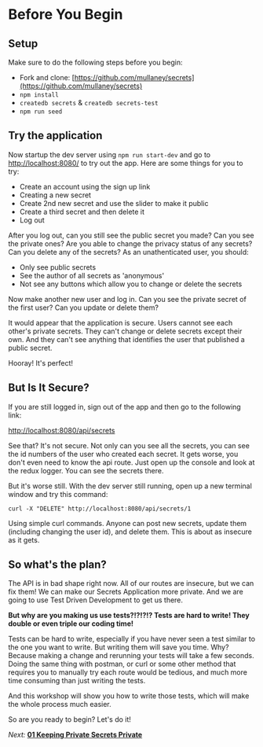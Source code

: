 # Before You Begin

## Setup

Make sure to do the following steps before you begin:

* Fork and clone: [https://github.com/mullaney/secrets](https://github.com/mullaney/secrets)
* `npm install`
* `createdb secrets` & `createdb secrets-test`
* `npm run seed`

## Try the application

Now startup the dev server using `npm run start-dev` and go to [http://localhost:8080/](http://localhost:8080/) to try out the app. Here are some things for you to try: 

* Create an account using the sign up link
* Creating a new secret
* Create 2nd new secret and use the slider to make it public
* Create a third secret and then delete it
* Log out

After you log out, can you still see the public secret you made? Can you see the private ones? Are you able to change the privacy status of any secrets? Can you delete any of the secrets? As an unathenticated user, you should:

* Only see public secrets
* See the author of all secrets as 'anonymous'
* Not see any buttons which allow you to change or delete the secrets

Now make another new user and log in. Can you see the private secret of the first user? Can you update or delete them?

It would appear that the application is secure. Users cannot see each other's private secrets. They can't change or delete secrets except their own. And they can't see anything that identifies the user that published a public secret.

Hooray! It's perfect!

## But Is It Secure?

If you are still logged in, sign out of the app and then go to the following link:

[http://localhost:8080/api/secrets](http://localhost:8080/api/secrets)

See that? It's not secure. Not only can you see all the secrets, you can see the id numbers of the user who created each secret. It gets worse, you don't even need to know the api route. Just open up the console and look at the redux logger. You can see the secrets there.

But it's worse still. With the dev server still running, open up a new terminal window and try this command:

```
curl -X "DELETE" http://localhost:8080/api/secrets/1
```
Using simple curl commands. Anyone can post new secrets, update them (including changing the user id), and delete them. This is about as insecure as it gets.

## So what's the plan?

The API is in bad shape right now. All of our routes are insecure, but we can fix them! We can make our Secrets Application more private. And we are going to use Test Driven Development to get us there.

**But why are you making us use tests?!?!?!? Tests are hard to write! They double or even triple our coding time!**

Tests can be hard to write, especially if you have never seen a test similar to the one you want to write. But writing them will save you time. Why? Because making a change and rerunning your tests will take a few seconds. Doing the same thing with postman, or curl or some other method that requires you to manually try each route would be tedious, and much more time consuming than just writing the tests.

And this workshop will show you how to write those tests, which will make the whole process much easier. 

So are you ready to begin? Let's do it!

*Next:* **[01 Keeping Private Secrets Private](./01_Keeping_Private_Secrets_Private.md)**